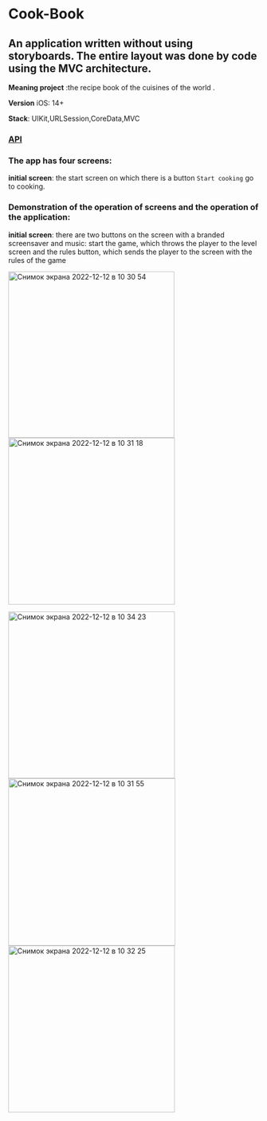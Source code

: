 # Cook-Book
## An application written without using storyboards. The entire layout was done by code using the MVC architecture.

**Meaning project** :the recipe book of the cuisines of the world .

**Version** iOS: 14+

**Stack**: UIKit,URLSession,CoreData,MVC
### [API](https://spoonacular.com/food-api)

### The app has four screens:
**initial screen**: the start screen on which there is a button ``Start cooking`` go to cooking.


### Demonstration of the operation of screens and the operation of the application:

**initial screen**: there are two buttons on the screen with a branded screensaver and music: start the game, which throws the player to the level screen and the rules button, which sends the player to the screen with the rules of the game

<img width="333" alt="Снимок экрана 2022-12-12 в 10 30 54" src="https://user-images.githubusercontent.com/110721351/206976921-809be607-b6e8-4689-a680-9a1b586c3f85.png"> <img width="334" alt="Снимок экрана 2022-12-12 в 10 31 18" src="https://user-images.githubusercontent.com/110721351/206976931-8bba6ba7-4e97-4181-b468-4dea5ece76d2.png">

<img width="334" alt="Снимок экрана 2022-12-12 в 10 34 23" src="https://user-images.githubusercontent.com/110721351/206977290-ae67f58a-eb74-45ac-abb6-0f4014987061.png"> <img width="335" alt="Снимок экрана 2022-12-12 в 10 31 55" src="https://user-images.githubusercontent.com/110721351/206976959-4efa4a83-1884-4ffa-bfa8-bd6ccfaf248b.png">
<img width="334" alt="Снимок экрана 2022-12-12 в 10 32 25" src="https://user-images.githubusercontent.com/110721351/206976970-bd3f7592-36ed-4737-aa5a-1fcf4164d712.png">
